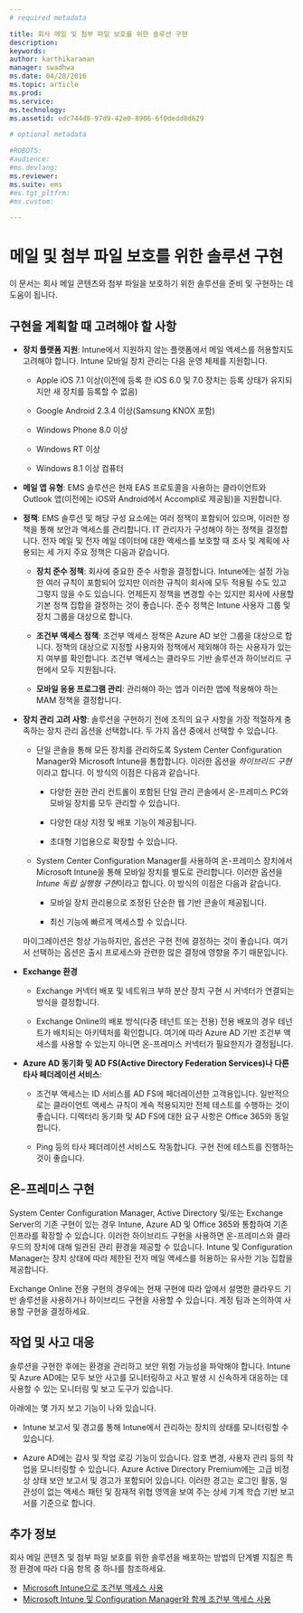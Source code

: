 ```yaml
---
# required metadata

title: 회사 메일 및 첨부 파일 보호를 위한 솔루션 구현
description:
keywords:
author: karthikaraman
manager: swadhwa
ms.date: 04/28/2016
ms.topic: article
ms.prod:
ms.service:
ms.technology:
ms.assetid: edc744d8-97d9-42e0-8906-6f0dedd8d629

# optional metadata

#ROBOTS:
#audience:
#ms.devlang:
ms.reviewer: 
ms.suite: ems
#ms.tgt_pltfrm:
#ms.custom:

---
```


# 메일 및 첨부 파일 보호를 위한 솔루션 구현
이 문서는 회사 메일 콘텐츠와 첨부 파일을 보호하기 위한 솔루션을 준비 및 구현하는 데 도움이 됩니다.

## 구현을 계획할 때 고려해야 할 사항

-   **장치 플랫폼 지원**: Intune에서 지원하지 않는 플랫폼에서 메일 액세스를 허용할지도 고려해야 합니다. Intune 모바일 장치 관리는 다음 운영 체제를 지원합니다.

    -   Apple iOS 7.1 이상(이전에 등록 한 iOS 6.0 및 7.0 장치는 등록 상태가 유지되지만 새 장치를 등록할 수 없음)

    -   Google Android 2.3.4 이상(Samsung KNOX 포함)

    -   Windows Phone 8.0 이상

    -   Windows RT 이상

    -   Windows 8.1 이상 컴퓨터

-   **메일 앱 유형**: EMS 솔루션은 현재 EAS 프로토콜을 사용하는 클라이언트와 Outlook 앱(이전에는 iOS와 Android에서 Accompli로 제공됨)을 지원합니다.

-   **정책**: EMS 솔루션 및 해당 구성 요소에는 여러 정책이 포함되어 있으며, 이러한 정책을 통해 보안과 액세스를 관리합니다. IT 관리자가 구성해야 하는 정책을 결정합니다. 전자 메일 및 전자 메일 데이터에 대한 액세스를 보호할 때 조사 및 계획에 사용되는 세 가지 주요 정책은 다음과 같습니다.

    -   **장치 준수 정책**: 회사에 중요한 준수 사항을 결정합니다. Intune에는 설정 가능한 여러 규칙이 포함되어 있지만 이러한 규칙이 회사에 모두 적용될 수도 있고 그렇지 않을 수도 있습니다. 언제든지 정책을 변경할 수는 있지만
        회사에 사용할 기본 정책 집합을 결정하는 것이 좋습니다. 준수 정책은 Intune 사용자 그룹 및 장치 그룹을 대상으로 합니다.

    -   **조건부 액세스 정책**: 조건부 액세스 정책은 Azure AD 보안 그룹을 대상으로 합니다. 정책의 대상으로 지정할 사용자와 정책에서 제외해야 하는 사용자가 있는지 여부를 확인합니다. 조건부 액세스는 클라우드 기반 솔루션과 하이브리드 구현에서 모두 지원됩니다.

    -   **모바일 응용 프로그램 관리**: 관리해야 하는 앱과 이러한 앱에 적용해야 하는 MAM 정책을 결정합니다.

-   **장치 관리 고려 사항**: 솔루션을 구현하기 전에 조직의 요구 사항을 가장 적절하게 충족하는 장치 관리 옵션을 선택합니다. 두 가지 옵션 중에서 선택할 수 있습니다.

    -   단일 콘솔을 통해 모든 장치를 관리하도록 System Center Configuration Manager와 Microsoft Intune을 통합합니다. 이러한 옵션을 *하이브리드 구현*이라고 합니다. 이 방식의 이점은 다음과 같습니다.

        -   다양한 권한 관리 컨트롤이 포함된 단일 관리 콘솔에서 온-프레미스 PC와 모바일 장치를 모두 관리할 수 있습니다.

        -   다양한 대상 지정 및 배포 기능이 제공됩니다.

        -   초대형 기업용으로 확장할 수 있습니다.

    -   System Center Configuration Manager를 사용하여 온-프레미스 장치에서 Microsoft Intune을 통해 모바일 장치를 별도로 관리합니다. 이러한 옵션을 *Intune 독립 실행형 구현*이라고 합니다. 이 방식의 이점은 다음과 같습니다.

        -   모바일 장치 관리용으로 조정된 단순한 웹 기반 콘솔이 제공됩니다.

        -   최신 기능에 빠르게 액세스할 수 있습니다.

    마이그레이션은 항상 가능하지만, 옵션은 구현 전에 결정하는 것이 좋습니다. 여기서 선택하는 옵션은 출시 프로세스와 관련한 많은 결정에 영향을 주기 때문입니다.

-   **Exchange 환경**

    -   Exchange 커넥터 배포 및 네트워크 부하 분산 장치 구현 시 커넥터가 연결되는 방식을 결정합니다.

    -   Exchange Online의 배포 방식(다중 테넌트 또는 전용) 전용 배포의 경우 테넌트가 배치되는 아키텍처를 확인합니다. 여기에 따라 Azure AD 기반 조건부 액세스를 사용할 수 있는지 아니면 온-프레미스 커넥터가 필요한지가 결정됩니다.

-   **Azure AD 동기화 및 AD FS(Active Directory Federation Services)나 다른 타사 페더레이션 서비스**:

    -   조건부 액세스는 ID 서비스를 AD FS에 페더레이션한 고객용입니다. 일반적으로는 클라이언트 액세스 규칙이 계속 적용되지만 전체 테스트를 수행하는 것이 좋습니다. 디렉터리 동기화 및 AD FS에 대한 요구 사항은 Office 365와 동일합니다.

    -   Ping 등의 타사 페더레이션 서비스도 작동합니다. 구현 전에 테스트를 진행하는 것이 좋습니다.

## 온-프레미스 구현
System Center Configuration Manager, Active Directory 및/또는 Exchange Server의 기존 구현이 있는 경우 Intune, Azure AD 및 Office 365와 통합하여 기존 인프라를 확장할 수 있습니다. 이러한 하이브리드 구현을 사용하면 온-프레미스와 클라우드의 장치에 대해 일관된 관리 환경을 제공할 수 있습니다. Intune 및 Configuration Manager는 장치 상태에 따라 제한된 전자 메일 액세스를 허용하는 유사한 기능 집합을 제공합니다.

Exchange Online 전용 구현의 경우에는 현재 구현에 따라 앞에서 설명한 클라우드 기반 솔루션을 사용하거나 하이브리드 구현을 사용할 수 있습니다. 계정 팀과 논의하여 사용할 구현을 결정하세요.

## 작업 및 사고 대응
솔루션을 구현한 후에는 환경을 관리하고 보안 위험 가능성을 파악해야 합니다. Intune 및 Azure AD에는 모두 보안 사고를 모니터링하고 사고 발생 시 신속하게 대응하는 데 사용할 수 있는 모니터링 및 보고 도구가 있습니다.

아래에는 몇 가지 보고 기능이 나와 있습니다.

-   Intune 보고서 및 경고를 통해 Intune에서 관리하는 장치의 상태를 모니터링할 수 있습니다.

-   Azure AD에는 감사 및 작업 로깅 기능이 있습니다. 암호 변경, 사용자 관리 등의 작업을 모니터링할 수 있습니다. Azure Active Directory Premium에는 고급 비정상 상태 보안 보고서 및 경고가 포함되어 있습니다. 이러한 경고는 로그인 활동, 일관성이 없는 액세스 패턴 및 잠재적 위협 영역을 보여 주는 상세 기계 학습 기반 보고서를 기준으로 합니다.

## 추가 정보
회사 메일 콘텐츠 및 첨부 파일 보호를 위한 솔루션을 배포하는 방법의 단계별 지침은 특정 환경에 따라 다음 항목 중 하나를 참조하세요.

- [Microsoft Intune으로 조건부 액세스 사용](conditional-access-intune.md)
- [Microsoft Intune 및 Configuration Manager와 함께 조건부 액세스 사용](conditional-access-intune-configmgr.md)


<!--HONumber=Apr16_HO4-->


